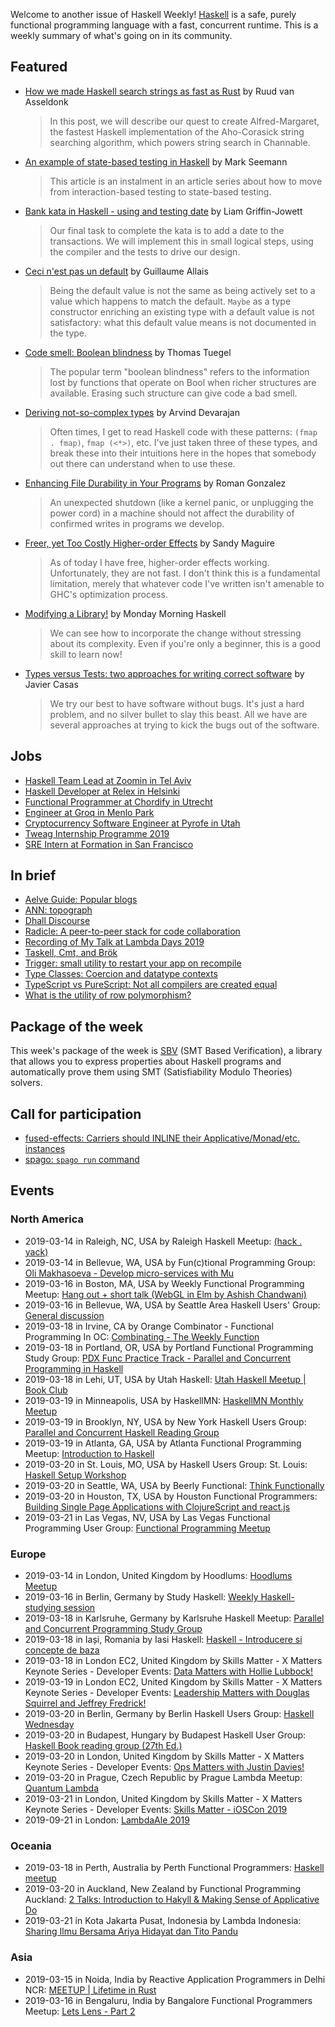 <!-- 2019-03-14 -->

Welcome to another issue of Haskell Weekly!
[Haskell](https://www.haskell.org) is a safe, purely functional programming language with a fast, concurrent runtime.
This is a weekly summary of what's going on in its community.

## Featured

-   [How we made Haskell search strings as fast as Rust](https://tech.channable.com/posts/2019-03-13-how-we-made-haskell-search-strings-as-fast-as-rust.html) by Ruud van Asseldonk

    > In this post, we will describe our quest to create Alfred-Margaret, the fastest Haskell implementation of the Aho-Corasick string searching algorithm, which powers string search in Channable.

-   [An example of state-based testing in Haskell](https://blog.ploeh.dk/2019/03/11/an-example-of-state-based-testing-in-haskell/) by Mark Seemann

    > This article is an instalment in an article series about how to move from interaction-based testing to state-based testing.

-   [Bank kata in Haskell - using and testing date](https://codurance.com/2019/03/12/bank-kata-in-haskell-date/) by Liam Griffin-Jowett

    > Our final task to complete the kata is to add a date to the transactions. We will implement this in small logical steps, using the compiler and the tests to drive our design.

-   [Ceci n'est pas un default](https://gallais.github.io/blog/ceci-pas-default) by Guillaume Allais

    > Being the default value is not the same as being actively set to a value which happens to match the default. `Maybe` as a type constructor enriching an existing type with a default value is not satisfactory: what this default value means is not documented in the type.

-   [Code smell: Boolean blindness](https://runtimeverification.com/blog/code-smell-boolean-blindness/) by Thomas Tuegel

    > The popular term "boolean blindness" refers to the information lost by functions that operate on Bool when richer structures are available. Erasing such structure can give code a bad smell.

-   [Deriving not-so-complex types](https://blog.ramdoot.in/deriving-not-so-complex-types-ec5987f6d95c) by Arvind Devarajan

    > Often times, I get to read Haskell code with these patterns: `(fmap . fmap)`, `fmap (<*>)`, etc. I've just taken three of these types, and break these into their intuitions here in the hopes that somebody out there can understand when to use these.

-   [Enhancing File Durability in Your Programs](https://www.fpcomplete.com/blog/enhancing-file-durability-in-programs) by Roman Gonzalez

    > An unexpected shutdown (like a kernel panic, or unplugging the power cord) in a machine should not affect the durability of confirmed writes in programs we develop.

-   [Freer, yet Too Costly Higher-order Effects](https://reasonablypolymorphic.com/blog/freer-yet-too-costly/) by Sandy Maguire

    > As of today I have free, higher-order effects working. Unfortunately, they are not fast. I don't think this is a fundamental limitation, merely that whatever code I've written isn't amenable to GHC's optimization process.

-   [Modifying a Library!](https://mmhaskell.com/blog/2019/2/7/modifying-a-library) by Monday Morning Haskell

    > We can see how to incorporate the change without stressing about its complexity. Even if you're only a beginner, this is a good skill to learn now!

-   [Types versus Tests: two approaches for writing correct software](https://www.stackbuilders.com/news/types-versus-tests-two-approaches-for-writing-correct-software) by Javier Casas

    > We try our best to have software without bugs. It's just a hard problem, and no silver bullet to slay this beast. All we have are several approaches at trying to kick the bugs out of the software.

## Jobs

-   [Haskell Team Lead at Zoomin in Tel Aviv](https://functional.works-hub.com/jobs/haskell-team-lead-in-tel-aviv-israel-6fad4)
-   [Haskell Developer at Relex in Helsinki](https://relex.recruiterbox.com/jobs/fk01gjr/)
-   [Functional Programmer at Chordify in Utrecht](https://jobs.chordify.net/functional-programmer/en)
-   [Engineer at Groq in Menlo Park](https://np.reddit.com/r/haskell/comments/b00us9/groq_is_hiring/)
-   [Cryptocurrency Software Engineer at Pyrofe in Utah](https://pyrofex.io/career/cryptocurrency-software-engineer/)
-   [Tweag Internship Programme 2019](https://www.tweag.io/posts/2019-03-11-internships.html)
-   [SRE Intern at Formation in San Francisco](https://formation.ai/careers/intern-sre)

## In brief

-   [Aelve Guide: Popular blogs](https://guide.aelve.com/haskell/popular-blogs-dila2lox)
-   [ANN: topograph](http://oleg.fi/gists/posts/2019-03-14-topograph.html)
-   [Dhall Discourse](https://discourse.dhall-lang.org/)
-   [Radicle: A peer-to-peer stack for code collaboration](http://www.radicle.xyz/)
-   [Recording of My Talk at Lambda Days 2019](https://dimjasevic.net/marko/2019/03/10/recording-of-my-talk-at-lambda-days-2019/)
-   [Taskell, Cmt, and Brök](https://discourse.haskell.org/t/taskell-cmt-and-brok/451?u=taylorfausak)
-   [Trigger: small utility to restart your app on recompile](https://discourse.haskell.org/t/trigger-small-utility-to-restart-your-app-on-recompile/452?u=taylorfausak)
-   [Type Classes: Coercion and datatype contexts](https://typeclasses.com/news/2019-03-coercion-and-datatype-contexts)
-   [TypeScript vs PureScript: Not all compilers are created equal](https://blog.logrocket.com/typescript-vs-purescript-not-all-compilers-are-created-equal-c16dadaa7d3e)
-   [What is the utility of row polymorphism?](https://np.reddit.com/r/haskell/comments/ay8kkx/what_is_the_utility_of_row_polymorphism/)

## Package of the week

This week's package of the week is [SBV](https://hackage.haskell.org/package/sbv-8.1) (SMT Based Verification), a library that allows you to express properties about Haskell programs and automatically prove them using SMT (Satisfiability Modulo Theories) solvers.

## Call for participation

-   [fused-effects: Carriers should INLINE their Applicative/Monad/etc. instances](https://github.com/fused-effects/fused-effects/issues/124)
-   [spago: `spago run` command](https://github.com/spacchetti/spago/issues/131)

## Events

### North America

- 2019-03-14 in Raleigh, NC, USA by Raleigh Haskell Meetup: [(hack . yack)](https://www.meetup.com/Raleigh-Haskell-Meetup/events/nsfsnqyzfbsb/)
- 2019-03-14 in Bellevue, WA, USA by Fun(c)tional Programming Group: [Oli Makhasoeva - Develop micro-services with Mu](https://www.meetup.com/fun-c-group/events/259602038/)
- 2019-03-16 in Boston, MA, USA by Weekly Functional Programming Meetup: [Hang out + short talk (WebGL in Elm by Ashish Chandwani)](https://www.meetup.com/Weekly-Functional-Programming-Meetup/events/mlhjtqyzfbvb/)
- 2019-03-16 in Bellevue, WA, USA by Seattle Area Haskell Users' Group: [General discussion](https://www.meetup.com/SEAHUG/events/htlvcpyzfbvb/)
- 2019-03-18 in Irvine, CA by Orange Combinator - Functional Programming In OC: [Combinating - The Weekly Function](https://www.meetup.com/orange-combinator/events/lxvjrpyzfbxb/)
- 2019-03-18 in Portland, OR, USA by Portland Functional Programming Study Group: [PDX Func Practice Track - Parallel and Concurrent Programming in Haskell](https://www.meetup.com/Portland-Functional-Programming-Study-Group/events/qjbbjqyzfbxb/)
- 2019-03-18 in Lehi, UT, USA by Utah Haskell: [Utah Haskell Meetup | Book Club](https://www.meetup.com/utah-haskell/events/fmdsrqyzfbxb/)
- 2019-03-19 in Minneapolis, USA by HaskellMN: [HaskellMN Monthly Meetup](https://www.meetup.com/HaskellMN/events/ndtxfpyzfbzb/)
- 2019-03-19 in Brooklyn, NY, USA by New York Haskell Users Group: [Parallel and Concurrent Haskell Reading Group](https://www.meetup.com/NY-Haskell/events/vxvdtqyzfbzb/)
- 2019-03-19 in Atlanta, GA, USA by Atlanta Functional Programming Meetup: [Introduction to Haskell](https://www.meetup.com/Atlanta-Functional-Programming-Meetup/events/259503749/)
- 2019-03-20 in St. Louis, MO, USA by Haskell Users Group: St. Louis: [Haskell Setup Workshop](https://www.meetup.com/Haskell-Users-Group-St-Louis/events/258718607/)
- 2019-03-20 in Seattle, WA, USA by Beerly Functional: [Think Functionally](https://www.meetup.com/Beerly-Functional/events/vxhwkqyzfbbc/)
- 2019-03-20 in Houston, TX, USA by Houston Functional Programmers: [Building Single Page Applications with ClojureScript and react.js](https://www.meetup.com/Houston-Functional-Programmers/events/znbbqqyzfbbc/)
- 2019-03-21 in Las Vegas, NV, USA by Las Vegas Functional Programming User Group: [Functional Programming Meetup](https://www.meetup.com/las-vegas-functional-programming/events/jkznkqyzfbcc/)

### Europe

- 2019-03-14 in London, United Kingdom by Hoodlums: [Hoodlums Meetup](https://www.meetup.com/hoodlums/events/hrbdtnyzfbsb/)
- 2019-03-16 in Berlin, Germany by Study Haskell: [Weekly Haskell-studying session](https://www.meetup.com/Study-Haskell/events/gwtsqqyzfbvb/)
- 2019-03-18 in Karlsruhe, Germany by Karlsruhe Haskell Meetup: [Parallel and Concurrent Programming Study Group](https://www.meetup.com/Karlsruhe-Haskell-Meetup/events/258071691/)
- 2019-03-18 in Iași, Romania by Iasi Haskell: [Haskell - Introducere si concepte de baza](https://www.meetup.com/iasihaskell/events/259553851/)
- 2019-03-18 in London EC2, United Kingdom by Skills Matter - X Matters Keynote Series - Developer Events: [Data Matters with Hollie Lubbock!](https://www.meetup.com/skillsmatter/events/259330947/)
- 2019-03-19 in London EC2, United Kingdom by Skills Matter - X Matters Keynote Series - Developer Events: [Leadership Matters with Douglas Squirrel and Jeffrey Fredrick!](https://www.meetup.com/skillsmatter/events/259088898/)
- 2019-03-20 in Berlin, Germany by Berlin Haskell Users Group: [Haskell Wednesday](https://www.meetup.com/berlinhug/events/pvpwqpyzfbbc/)
- 2019-03-20 in Budapest, Hungary by Budapest Haskell User Group: [Haskell Book reading group (27th Ed.)](https://www.meetup.com/Bp-HUG/events/259262616/)
- 2019-03-20 in London, United Kingdom by Skills Matter - X Matters Keynote Series - Developer Events: [Ops Matters with Justin Davies! ](https://www.meetup.com/skillsmatter/events/259702614/)
- 2019-03-20 in Prague, Czech Republic by Prague Lambda Meetup: [Quantum Lambda](https://www.meetup.com/Lambda-Meetup-Group/events/258696067/)
- 2019-03-21 in London, United Kingdom by Skills Matter - X Matters Keynote Series - Developer Events: [Skills Matter - iOSCon 2019](https://www.meetup.com/skillsmatter/events/257029130/)
- 2019-09-21 in London: [LambdaAle 2019](https://lambdale.org)

### Oceania

- 2019-03-18 in Perth, Australia by Perth Functional Programmers: [Haskell meetup](https://www.meetup.com/PerthFP/events/xrtkqqyzfbxb/)
- 2019-03-20 in Auckland, New Zealand by Functional Programming Auckland: [2 Talks: Introduction to Hakyll & Making Sense of Applicative Do](https://www.meetup.com/Functional-Programming-Auckland/events/259573595/)
- 2019-03-21 in Kota Jakarta Pusat, Indonesia by Lambda Indonesia: [Sharing Ilmu Bersama Ariya Hidayat dan Tito Pandu](https://www.meetup.com/lambdaindonesia/events/259616507/)

### Asia

- 2019-03-15 in Noida, India by Reactive Application Programmers in Delhi NCR: [MEETUP | Lifetime in Rust](https://www.meetup.com/Reactive-Application-Programmers-in-Delhi-NCR/events/259354521/)
- 2019-03-16 in Bengaluru, India by Bangalore Functional Programmers Meetup: [Lets Lens - Part 2](https://www.meetup.com/Bangalore-Functional-Programmers-Meetup/events/259289861/)
